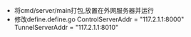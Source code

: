 - 将cmd/server/main打包,放置在外网服务器并运行
- 修改define.define.go
  ControlServerAddr = "117.2.1.1:8000"
  TunnelServerAddr  = "117.2.1.1:8010"